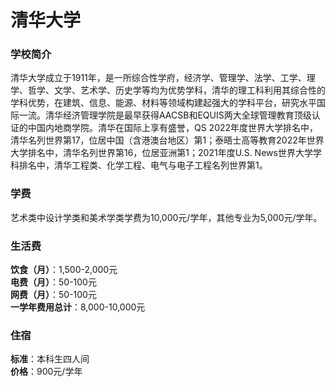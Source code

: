 # 清华大学
### 学校简介
清华大学成立于1911年，是一所综合性学府，经济学、管理学、法学、工学、理学、哲学、文学、艺术学、历史学等均为优势学科，清华的理工科利用其综合性的学科优势，在建筑、信息、能源、材料等领域构建起强大的学科平台，研究水平国际一流。清华经济管理学院是最早获得AACSB和EQUIS两大全球管理教育顶级认证的中国内地商学院。清华在国际上享有盛誉，QS 2022年度世界大学排名中，清华名列世界第17，位居中国（含港澳台地区）第1；泰晤士高等教育2022年世界大学排名中，清华名列世界第16，位居亚洲第1；2021年度U.S.  News世界大学学科排名中，清华工程类、化学工程、电气与电子工程名列世界第1。

### 学费
艺术类中设计学类和美术学类学费为10,000元/学年，其他专业为5,000元/学年。

### 生活费
**饮食（月）**：1,500-2,000元  
**电费（月）**：50-100元  
**网费（月）**：50-100元  
**一学年费用总计**：8,000-10,000元  

### 住宿
**标准**：本科生四人间  
**价格**：900元/学年  
